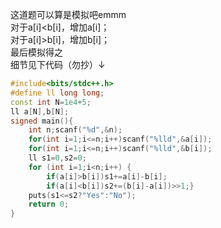 这道题可以算是模拟吧emmm  
对于a[i]<b[i]，增加a[i]；  
对于a[i]>b[i]，增加b[i]；  
最后模拟得之  
细节见下代码（勿抄）↓
```cpp
#include<bits/stdc++.h>
#define ll long long;
const int N=1e4+5;
ll a[N],b[N];
signed main(){
    int n;scanf("%d",&n);
    for(int i=1;i<=n;i++)scanf("%lld",&a[i]);
    for(int i=1;i<=n;i++)scanf("%lld",&b[i]);
    ll s1=0,s2=0;
    for (int i=1;i<n;i++) {
        if(a[i]>b[i])s1+=a[i]-b[i];
        if(a[i]<b[i])s2+=(b[i]-a[i])>>1;}
    puts(s1<=s2?"Yes":"No");
    return 0;
}
```
